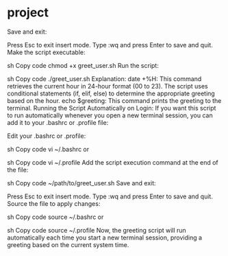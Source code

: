 # project
Save and exit:

Press Esc to exit insert mode.
Type :wq and press Enter to save and quit.
Make the script executable:

sh
Copy code
chmod +x greet_user.sh
Run the script:

sh
Copy code
./greet_user.sh
Explanation:
date +%H: This command retrieves the current hour in 24-hour format (00 to 23).
The script uses conditional statements (if, elif, else) to determine the appropriate greeting based on the hour.
echo $greeting: This command prints the greeting to the terminal.
Running the Script Automatically on Login:
If you want this script to run automatically whenever you open a new terminal session, you can add it to your .bashrc or .profile file:

Edit your .bashrc or .profile:

sh
Copy code
vi ~/.bashrc
or

sh
Copy code
vi ~/.profile
Add the script execution command at the end of the file:

sh
Copy code
~/path/to/greet_user.sh
Save and exit:

Press Esc to exit insert mode.
Type :wq and press Enter to save and quit.
Source the file to apply changes:

sh
Copy code
source ~/.bashrc
or

sh
Copy code
source ~/.profile
Now, the greeting script will run automatically each time you start a new terminal session, providing a greeting based on the current system time.
